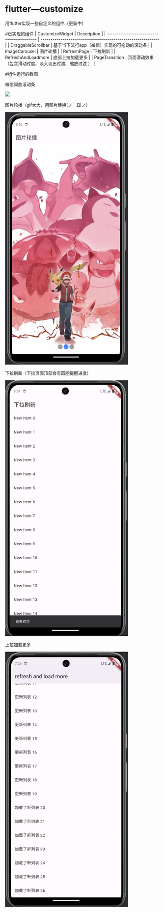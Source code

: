# flutter—customize

用flutter实现一些自定义的组件（更新中）


#已实现的组件
| CustomizeWidget                            | Description                                                  |
| ------------------------------------------ | ------------------------------------------------------------ |
| DraggableScrollbar                         | 基于当下流行app（微信）实现的可拖动的滚动条                   |
| ImageCarousel                              | 图片轮播                                                     |
| RefreshPage                                | 下拉刷新                                                     |
| RefreshAndLoadmore                         | 底部上拉加载更多                                             |
| PageTransition                             | 页面滑动效果（包含滑动过度、淡入淡出过渡、缩放过渡 ）         |

#组件运行的截图



微信同款滚动条

<img src="./demo/DraggableScrollbar.gif" width="600"/>


图片轮播（gif太大，用图片替换(ノ｀Д)ノ）

<img src="./demo/imagecarousel.png" width="400">

下拉刷新（下拉页面顶部会有圆圈提醒进度）

<img src="./demo/refresh.png" width="400">

上拉加载更多

<img src="./demo/loadmore.png" width="400">
